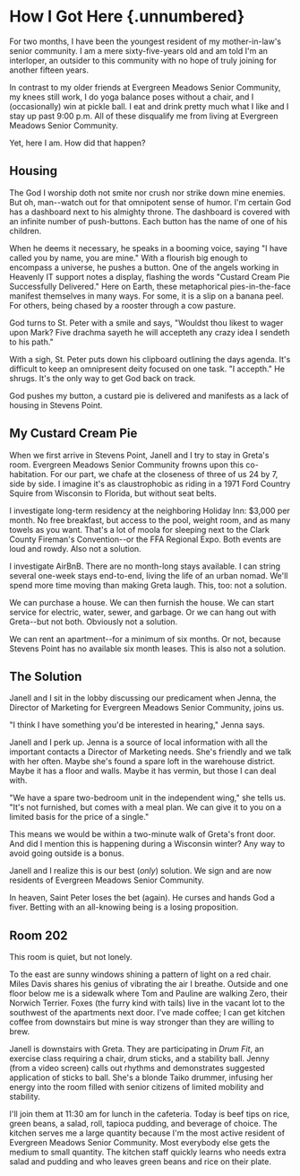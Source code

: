 # How I Got Here {.unnumbered}

For two months, I have been the youngest resident of my mother-in-law's senior community. I am a mere sixty-five-years old and am told I'm an interloper, an outsider to this community with no hope of truly joining for another fifteen years.

In contrast to my older friends at Evergreen Meadows Senior Community, my knees still work, I do yoga balance poses without a chair, and I (occasionally) win at pickle ball. I eat and drink pretty much what I like and I stay up past 9:00 p.m. All of these disqualify me from living at Evergreen Meadows Senior Community.

Yet, here I am. How did that happen?

## **Housing**

The God I worship doth not smite nor crush nor strike down mine enemies. But oh, man--watch out for that omnipotent sense of humor. I'm certain God has a dashboard next to his almighty throne. The dashboard is covered with an infinite number of push-buttons. Each button has the name of one of his children.

When he deems it necessary, he speaks in a booming voice, saying "I have called you by name, you are mine." With a flourish big enough to encompass a universe, he pushes a button. One of the angels working in Heavenly IT support notes a display, flashing the words "Custard Cream Pie Successfully Delivered." Here on Earth, these metaphorical pies-in-the-face manifest themselves in many ways. For some, it is a slip on a banana peel. For others, being chased by a rooster through a cow pasture.

God turns to St. Peter with a smile and says, "Wouldst thou likest to wager upon Mark? Five drachma sayeth he will accepteth any crazy idea I sendeth to his path."

With a sigh, St. Peter puts down his clipboard outlining the days agenda. It's difficult to keep an omnipresent deity focused on one task. "I accepth." He shrugs. It's the only way to get God back on track.

God pushes my button, a custard pie is delivered and manifests as a lack of housing in Stevens Point.

## My Custard Cream Pie

When we first arrive in Stevens Point, Janell and I try to stay in Greta's room. Evergreen Meadows Senior Community frowns upon this co-habitation. For our part, we chafe at the closeness of three of us 24 by 7, side by side. I imagine it's as claustrophobic as riding in a 1971 Ford Country Squire from Wisconsin to Florida, but without seat belts.

I investigate long-term residency at the neighboring Holiday Inn: \$3,000 per month. No free breakfast, but access to the pool, weight room, and as many towels as you want. That's a lot of moola for sleeping next to the Clark County Fireman's Convention--or the FFA Regional Expo. Both events are loud and rowdy. Also not a solution.

I investigate AirBnB. There are no month-long stays available. I can string several one-week stays end-to-end, living the life of an urban nomad. We'll spend more time moving than making Greta laugh. This, too: not a solution.

We can purchase a house. We can then furnish the house. We can start service for electric, water, sewer, and garbage. Or we can hang out with Greta--but not both. Obviously not a solution.

We can rent an apartment--for a minimum of six months. Or not, because Stevens Point has no available six month leases. This is also not a solution.

## **The Solution**

Janell and I sit in the lobby discussing our predicament when Jenna, the Director of Marketing for Evergreen Meadows Senior Community, joins us.

"I think I have something you'd be interested in hearing," Jenna says.

Janell and I perk up. Jenna is a source of local information with all the important contacts a Director of Marketing needs. She's friendly and we talk with her often. Maybe she's found a spare loft in the warehouse district. Maybe it has a floor and walls. Maybe it has vermin, but those I can deal with.

"We have a spare two-bedroom unit in the independent wing," she tells us. "It's not furnished, but comes with a meal plan. We can give it to you on a limited basis for the price of a single."

This means we would be within a two-minute walk of Greta's front door. And did I mention this is happening during a Wisconsin winter? Any way to avoid going outside is a bonus.

Janell and I realize this is our best (*only*) solution. We sign and are now residents of Evergreen Meadows Senior Community.

In heaven, Saint Peter loses the bet (again). He curses and hands God a fiver. Betting with an all-knowing being is a losing proposition.

## Room 202

This room is quiet, but not lonely.

To the east are sunny windows shining a pattern of light on a red chair. Miles Davis shares his genius of vibrating the air I breathe. Outside and one floor below me is a sidewalk where Tom and Pauline are walking Zero, their Norwich Terrier. Foxes (the furry kind with tails) live in the vacant lot to the southwest of the apartments next door. I've made coffee; I can get kitchen coffee from downstairs but mine is way stronger than they are willing to brew.

Janell is downstairs with Greta. They are participating in *Drum Fit*, an exercise class requiring a chair, drum sticks, and a stability ball. Jenny (from a video screen) calls out rhythms and demonstrates suggested application of sticks to ball. She's a blonde Taiko drummer, infusing her energy into the room filled with senior citizens of limited mobility and stability.

I'll join them at 11:30 am for lunch in the cafeteria. Today is beef tips on rice, green beans, a salad, roll, tapioca pudding, and beverage of choice. The kitchen serves me a large quantity because I'm the most active resident of Evergreen Meadows Senior Community. Most everybody else gets the medium to small quantity. The kitchen staff quickly learns who needs extra salad and pudding and who leaves green beans and rice on their plate.
